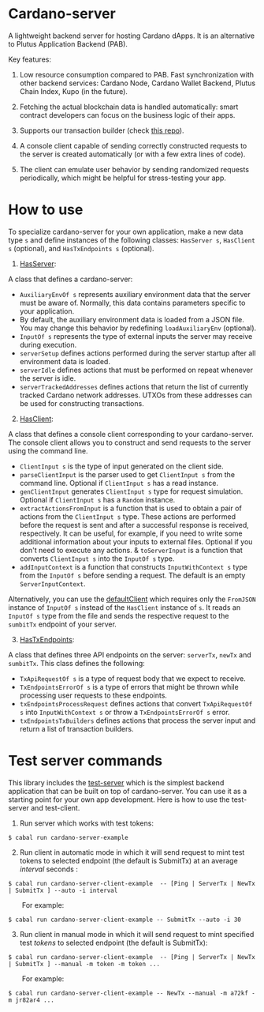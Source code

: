 # Cardano-server

A lightweight backend server for hosting Cardano dApps. It is an alternative to Plutus Application Backend (PAB).

Key features:

1. Low resource consumption compared to PAB. Fast synchronization with other backend services: Cardano Node, Cardano Wallet Backend, Plutus Chain Index, Kupo (in the future).

2. Fetching the actual blockchain data is handled automatically: smart contract developers can focus on the business logic of their apps.

3. Supports our transaction builder (check [this repo](https://github.com/encryptedcoins/plutus-apps-extra)).

4. A console client capable of sending correctly constructed requests to the server is created automatically (or with a few extra lines of code).

5. The client can emulate user behavior by sending randomized requests periodically, which might be helpful for stress-testing your app.

# How to use

To specialize cardano-server for your own application, make a new data type `s` and define instances of the following classes: `HasServer s`, `HasClient s` (optional), and `HasTxEndpoints s` (optional).

1. [HasServer](https://github.com/encryptedcoins/cardano-server/blob/main/src/Cardano/Server/Class.hs):

A class that defines a cardano-server:
* `AuxiliaryEnvOf s` represents auxiliary environment data that the server must be aware of. Normally, this data contains parameters specific to your application.
* By default, the auxiliary environment data is loaded from a JSON file. You may change this behavior by redefining `loadAuxiliaryEnv` (optional).
* `InputOf s` represents the type of external inputs the server may receive during execution.
* `serverSetup` defines actions performed during the server startup after all environment data is loaded.
* `serverIdle` defines actions that must be performed on repeat whenever the server is idle.
* `serverTrackedAddresses` defines actions that return the list of currently tracked Cardano network addresses. UTXOs from these addresses can be used for constructing transactions.

2. [HasClient](https://github.com/encryptedcoins/cardano-server/blob/main/src/Cardano/Server/Client/Class.hs):

A class that defines a console client corresponding to your cardano-server. The console client allows you to construct and send requests to the server using the command line.

* `ClientInput s` is the type of input generated on the client side.
* `parseClientInput` is the parser used to get `ClientInput s` from the command line. Optional if `ClientInput s` has a read instance.
* `genClientInput` generates `ClientInput s` type for request simulation. Optional if `ClientInput s` has a `Random` instance. 
* `extractActionsFromInput` is a function that is used to obtain a pair of actions from the `ClientInput s` type. These actions are performed before the request is sent and after a successful response is received, respectively. It can be useful, for example, if you need to write some additional information about your inputs to external files. Optional if you don't need to execute any actions.
& `toServerInput` is a function that converts `ClientInput s` into the `InputOf s` type.
* `addInputContext` is a function that constructs `InputWithContext s` type from the `InputOf s` before sending a request. The default is an empty `ServerInputContext`.

Alternatively, you can use the [defaultClient](https://github.com/encryptedcoins/cardano-server/blob/main/src/Cardano/Server/Client/Default.hs) which requires only the `FromJSON` instance of `InputOf s` instead of the `HasClient` instance of `s`. It reads an `InputOf s` type from the file and sends the respective request to the `sumbitTx` endpoint of your server.

3. [HasTxEndpoints](https://github.com/encryptedcoins/cardano-server/blob/main/src/Cardano/Server/Endpoints/Tx/Class.hs):

A class that defines three API endpoints on the server: `serverTx`, `newTx` and `sumbitTx`. This class defines the following:

* `TxApiRequestOf s` is a type of request body that we expect to receive.
* `TxEndpointsErrorOf s` is a type of errors that might be thrown while processing user requests to these endpoints.
* `txEndpointsProcessRequest` defines actions that convert `TxApiRequestOf s` into `InputWithContext s` or throw a `TxEndpointsErrorOf s` error.
* `txEndpointsTxBuilders` defines actions that process the server input and return a list of transaction builders.

# Test server commands

This library includes the [test-server](https://github.com/encryptedcoins/cardano-server/blob/main/src/Cardano/Server/TestingServer/Main.hs) which is the simplest backend application that can be built on top of cardano-server. You can use it as a starting point for your own app development. Here is how to use the test-server and test-client.

1. Run server which works with test tokens:</br>
```console
$ cabal run cardano-server-example
```

2. Run client in automatic mode in which it will send request to mint test tokens to selected endpoint (the default is SubmitTx) at an average *interval* seconds :</br>
```console
$ cabal run cardano-server-client-example  -- [Ping | ServerTx | NewTx | SubmitTx ] --auto -i interval
```
&emsp;&emsp;For example:
```console
$ cabal run cardano-server-client-example -- SubmitTx --auto -i 30
```

3. Run client in manual mode in which it will send request to mint specified test *tokens* to selected endpoint (the default is SubmitTx):</br>
```console
$ cabal run cardano-server-client-example  -- [Ping | ServerTx | NewTx | SubmitTx ] --manual -m token -m token ...
```
&emsp;&emsp;For example:
```console
$ cabal run cardano-server-client-example -- NewTx --manual -m a72kf -m jr82ar4 ...
```